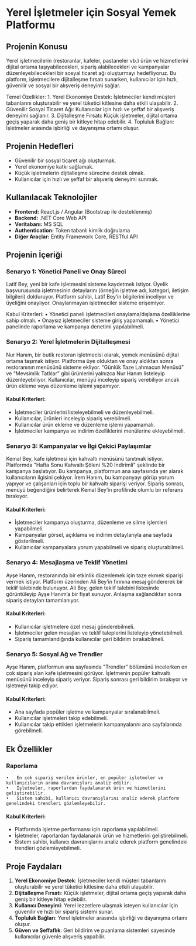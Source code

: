 # Yerel İşletmeler için Sosyal Yemek Platformu

## Projenin Konusu
Yerel işletmecilerin (restoranlar, kafeler, pastaneler vb.) ürün ve hizmetlerini dijital ortama taşıyabilecekleri, sipariş alabilecekleri ve kampanyalar düzenleyebilecekleri bir sosyal ticaret ağı oluşturmayı hedefliyoruz. Bu platform, işletmecilere dijitalleşme fırsatı sunarken, kullanıcılar için hızlı, güvenilir ve sosyal bir alışveriş deneyimi sağlar.

Temel Özellikler:
	1.	Yerel Ekonomiye Destek: İşletmeciler kendi müşteri tabanlarını oluşturabilir ve yerel tüketici kitlesine daha etkili ulaşabilir.
	2.	Güvenilir Sosyal Ticaret Ağı: Kullanıcılar için hızlı ve şeffaf bir alışveriş deneyimi sağlanır.
 	3.	Dijitalleşme Fırsatı: Küçük işletmeler, dijital ortama geçiş yaparak daha geniş bir kitleye hitap edebilir.
	4.	Topluluk Bağları: İşletmeler arasında işbirliği ve dayanışma ortamı oluşur.

## Projenin Hedefleri
- Güvenilir bir sosyal ticaret ağı oluşturmak.
- Yerel ekonomiye katkı sağlamak.
- Küçük işletmelerin dijitalleşme sürecine destek olmak.
- Kullanıcılar için hızlı ve şeffaf bir alışveriş deneyimi sunmak.

## Kullanılacak Teknolojiler
- **Frontend:** React.js / Angular (Bootstrap ile desteklenmiş)
- **Backend:** .NET Core Web API
- **Veritabanı:** MS SQL
- **Authentication:** Token tabanlı kimlik doğrulama
- **Diğer Araçlar:** Entity Framework Core, RESTful API

## Projenin İçeriği

### Senaryo 1: Yönetici Paneli ve Onay Süreci
Latif Bey, yeni bir kafe işletmesini sisteme kaydetmek istiyor. Üyelik başvurusunda işletmesinin detaylarını (örneğin işletme adı, kategori, iletişim bilgileri) dolduruyor. Platform sahibi, Latif Bey’in bilgilerini inceliyor ve üyeliğini onaylıyor. Onaylanmayan işletmeciler sisteme erişemiyor.

Kabul Kriterleri:
	•	Yönetici paneli işletmecileri onaylama/dışlama özelliklerine sahip olmalı.
	•	Onaysız işletmeciler sisteme giriş yapamamalı.
	•	Yönetici panelinde raporlama ve kampanya denetimi yapılabilmeli.

### Senaryo 2: Yerel İşletmelerin Dijitalleşmesi
Nur Hanım, bir butik restoran işletmecisi olarak, yemek menüsünü dijital ortama taşımak istiyor. Platforma üye olduktan ve onay aldıktan sonra restoranının menüsünü sisteme ekliyor. “Günlük Taze Lahmacun Menüsü” ve “Mevsimlik Tatlılar” gibi ürünlerini yalnızca Nur Hanım listeleyip düzenleyebiliyor. Kullanıcılar, menüyü inceleyip sipariş verebiliyor ancak ürün ekleme veya düzenleme işlemi yapamıyor.


#### Kabul Kriterleri:
- İşletmeciler ürünlerini listeleyebilmeli ve düzenleyebilmeli.
- Kullanıcılar, ürünleri inceleyip sipariş verebilmeli.
- Kullanıcılar ürün ekleme ve düzenleme işlemi yapamamalı.
- İşletmeciler kampanya ve indirim özelliklerini menülerine ekleyebilmeli.

### Senaryo 3: Kampanyalar ve İlgi Çekici Paylaşımlar
Kemal Bey, kafe işletmesi için kahvaltı menüsünü tanıtmak istiyor. Platformda "Hafta Sonu Kahvaltı Şöleni %20 İndirimli" şeklinde bir kampanya başlatıyor. Bu kampanya, platformun ana sayfasında yer alarak kullanıcıların ilgisini çekiyor. İrem Hanım, bu kampanyayı görüp yorum yapıyor ve çalışanları için toplu bir kahvaltı siparişi veriyor. Sipariş sonrası, menüyü beğendiğini belirterek Kemal Bey’in profilinde olumlu bir referans bırakıyor.

#### Kabul Kriterleri:
- İşletmeciler kampanya oluşturma, düzenleme ve silme işlemleri yapabilmeli.
- Kampanyalar görsel, açıklama ve indirim detaylarıyla ana sayfada gösterilmeli.
- Kullanıcılar kampanyalara yorum yapabilmeli ve sipariş oluşturabilmeli.

### Senaryo 4: Mesajlaşma ve Teklif Yönetimi
Ayşe Hanım, restoranında bir etkinlik düzenlemek için taze ekmek siparişi vermek istiyor. Platform üzerinden Ali Bey’in fırınına mesaj göndererek bir teklif talebinde bulunuyor. Ali Bey, gelen teklif talebini listesinde görüntüleyip Ayşe Hanım’a bir fiyat sunuyor. Anlaşma sağlandıktan sonra sipariş detayları tamamlanıyor.

#### Kabul Kriterleri:
- Kullanıcılar işletmelere özel mesaj gönderebilmeli.
- İşletmeciler gelen mesajları ve teklif taleplerini listeleyip yönetebilmeli.
- Sipariş tamamlandığında kullanıcılar geri bildirim bırakabilmeli.

### Senaryo 5: Sosyal Ağ ve Trendler
Ayşe Hanım, platformun ana sayfasında "Trendler" bölümünü incelerken en çok sipariş alan kafe işletmesini görüyor. İşletmenin popüler kahvaltı menüsünü inceleyip sipariş veriyor. Sipariş sonrası geri bildirim bırakıyor ve işletmeyi takip ediyor.

#### Kabul Kriterleri:
- Ana sayfada popüler işletme ve kampanyalar sıralanabilmeli.
- Kullanıcılar işletmeleri takip edebilmeli.
- Kullanıcılar takip ettikleri işletmelerin kampanyalarını ana sayfalarında görebilmeli.

## Ek Özellikler

### Raporlama
	•	En çok sipariş verilen ürünler, en popüler işletmeler ve kullanıcıların arama davranışları analiz edilir.
	•	İşletmeler, raporlardan faydalanarak ürün ve hizmetlerini geliştirebilir.
	•	Sistem sahibi, kullanıcı davranışlarını analiz ederek platform genelindeki trendleri gözlemleyebilir.

#### Kabul Kriterleri:
- Platformda işletme performansı için raporlama yapılabilmeli.
- İşletmeler, raporlardan faydalanarak ürün ve hizmetlerini geliştirebilmeli.
- Sistem sahibi, kullanıcı davranışlarını analiz ederek platform genelindeki trendleri gözlemleyebilmeli.

## Proje Faydaları
1. **Yerel Ekonomiye Destek**: İşletmeciler kendi müşteri tabanlarını oluşturabilir ve yerel tüketici kitlesine daha etkili ulaşabilir.
2. **Dijitalleşme Fırsatı**: Küçük işletmeler, dijital ortama geçiş yaparak daha geniş bir kitleye hitap edebilir.
3. **Kullanıcı Deneyimi**: Yerel lezzetlere ulaşmak isteyen kullanıcılar için güvenilir ve hızlı bir sipariş sistemi sunar.
4. **Topluluk Bağları**: Yerel işletmeler arasında işbirliği ve dayanışma ortamı oluşur.
5. **Güven ve Şeffaflık**: Geri bildirim ve puanlama sistemleri sayesinde kullanıcılar güvenle alışveriş yapabilir.

